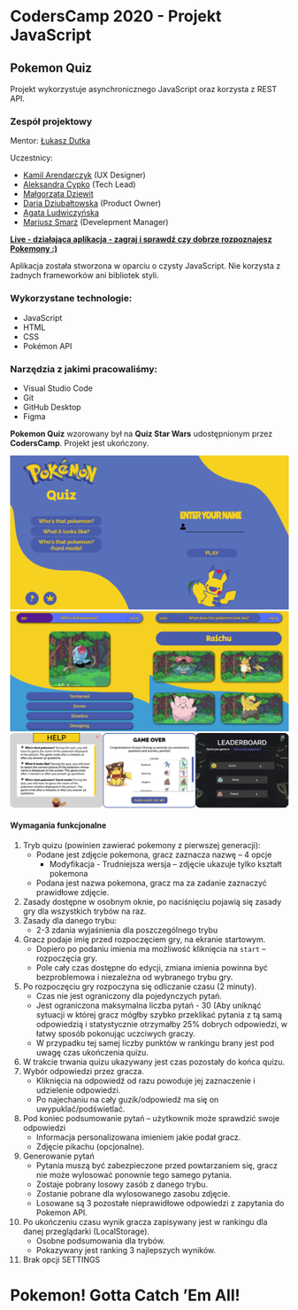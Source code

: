 # CodersCamp 2020 - Projekt JavaScript
## Pokemon Quiz
Projekt wykorzystuje asynchronicznego JavaScript oraz korzysta z REST API.

### Zespół projektowy
Mentor:
[Łukasz Dutka](https://github.com/lukaszdutka)

Uczestnicy:
* [Kamil Arendarczyk](https://github.com/arendarczyk) (UX Designer)
* [Aleksandra Cypko](https://github.com/AleksandraCyp) (Tech Lead)
* [Małgorzata Dziewit](https://github.com/memeraki)
* [Daria Dziubałtowska](https://github.com/daria305) (Product Owner)
* [Agata Ludwiczyńska](https://github.com/AgataLudwiczynska)
* [Mariusz Smarż](https://github.com/mariusz-sm) (Develepment Manager)

**[Live - działająca aplikacja - zagraj i sprawdź czy dobrze rozpoznajesz Pokemony :)](https://lukaszdutka.github.io/CodersCamp2020.Project.JavaScript.pokemonquiz/)**

Aplikacja została stworzona w oparciu o czysty JavaScript. Nie korzysta z żadnych frameworków ani bibliotek styli. 

### Wykorzystane technologie:
- JavaScript
- HTML
- CSS
- Pokémon API

### Narzędzia z jakimi pracowaliśmy:
- Visual Studio Code
- Git
- GitHub Desktop
- Figma

**Pokemon Quiz** wzorowany był na **Quiz Star Wars** udostępnionym przez **CodersCamp**.
Projekt jest ukończony.

![Pokemon Quiz - start screen](./static/assets/readme-images/startscreen.png)
![Pokemon Quiz - game screen](./static/assets/readme-images/gamescreen.png)
![Pokemon Quiz - help / summary / leaderboard screen](./static/assets/readme-images/modalsscreen.png)

#### Wymagania funkcjonalne

1. Tryb quizu (powinien zawierać pokemony z pierwszej generacji):
    - Podane jest zdjęcie pokemona, gracz zaznacza nazwę – 4 opcje
        - Modyfikacja - Trudniejsza wersja – zdjęcie ukazuje tylko kształt pokemona
    - Podana jest nazwa pokemona, gracz ma za zadanie zaznaczyć prawidłowe zdjęcie. 
2. Zasady dostępne w osobnym oknie, po naciśnięciu pojawią się zasady gry dla wszystkich trybów na raz.
3. Zasady dla danego trybu:
    - 2-3 zdania wyjaśnienia dla poszczególnego trybu
4. Gracz podaje imię przed rozpoczęciem gry, na ekranie startowym. 
    - Dopiero po podaniu imienia ma możliwość kliknięcia na `start` – rozpoczęcia gry. 
    - Pole cały czas dostępne do edycji, zmiana imienia powinna być bezproblemowa i niezależna od wybranego trybu gry.
5. Po rozpoczęciu gry rozpoczyna się odliczanie czasu (2 minuty).
    - Czas nie jest ograniczony dla pojedynczych pytań.
    - Jest ograniczona maksymalna liczba pytań - 30 (Aby uniknąć sytuacji w której gracz mógłby szybko przeklikać pytania z tą samą odpowiedzią i statystycznie otrzymałby 25% dobrych odpowiedzi, w łatwy sposób pokonując uczciwych graczy.
    - W przypadku tej samej liczby punktów w rankingu brany jest pod uwagę czas ukończenia quizu.
6. W trakcie trwania quizu ukazywany jest czas pozostały do końca quizu.
7. Wybór odpowiedzi przez gracza.
    - Kliknięcia na odpowiedź od razu powoduje jej zaznaczenie i udzielenie odpowiedzi.
    - Po najechaniu na cały guzik/odpowiedź ma się on uwypuklać/podświetlać.
8. Pod koniec podsumowanie pytań – użytkownik może sprawdzić swoje odpowiedzi
    - Informacja personalizowana imieniem jakie podał gracz.
    - Zdjęcie pikachu (opcjonalne).
9. Generowanie pytań
    - Pytania muszą być zabezpieczone przed powtarzaniem się, gracz nie może wylosować ponownie tego samego pytania.
    - Zostaje pobrany losowy zasób z danego trybu.
    - Zostanie pobrane dla wylosowanego zasobu zdjęcie.
    - Losowane są 3 pozostałe nieprawidłowe odpowiedzi z zapytania do Pokemon API.
10. Po ukończeniu czasu wynik gracza zapisywany jest w rankingu dla danej przeglądarki (LocalStorage).
    - Osobne podsumowania dla trybów.
    - Pokazywany jest ranking 3 najlepszych wyników.
11. Brak opcji SETTINGS

# **Pokemon! Gotta Catch ’Em All!**